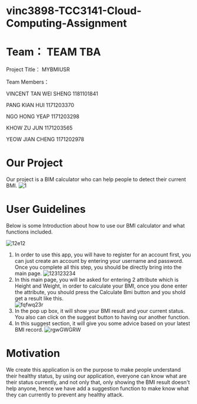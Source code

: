 # vinc3898-TCC3141-Cloud-Computing-Assignment


# Team： TEAM TBA
Project Title： MYBMIUSR

Team Members：

VINCENT TAN WEI SHENG 1181101841

PANG KIAN HUI 1171203370

NGO HONG YEAP 1171203298

KHOW ZU JUN 1171203565

YEOW JIAN CHENG 1171202978

# Our Project
Our project is a BIM calculator who can help people to detect their current BMI. 
![1](https://user-images.githubusercontent.com/87030020/140627200-7b713aa2-5764-4a94-b0b0-838f311ca0e5.png)

# User Guidelines
Below is some Introduction about how to use our BMI calculator and what functions included. 

![12e12](https://user-images.githubusercontent.com/87030020/140627227-78011d90-a8b9-47e0-846a-a4242238a0ed.png)
1. In order to use this app, you will have to register for an account first, you can just create an account by entering your username and password. Once you complete all this step, you should be directly bring into the main page. 
![123123234](https://user-images.githubusercontent.com/87030020/140627342-62b50f0c-96ef-4aba-9998-52db2e408259.png)
2. In this main page, you will be asked for entering 2 attribute which is Height and Weight, in order to calculate your BMI, once you done enter the attribute, you should press the Calculate Bmi button and you shold get a result like this.  
![fqfwq23r](https://user-images.githubusercontent.com/87030020/140627286-b1c60d61-cb14-4460-a88a-fbeecd9fec2f.png)
3. In the pop up box, it will show your BMI result and your current status. You also can click on the suggest button to having our another function. 
4. In this suggest section, it will give you some advice based on your latest BMI record. 
![rgwGWGRW](https://user-images.githubusercontent.com/87030020/140627400-1b5237ec-a258-4263-8040-32b51db96ba7.png)

# Motivation
We create this application is on the purpose to make people understand their healthy status, by using our application, everyone can know what are their status currently, and not only that, only showing the BMI result doesn't help anyone, hence we have add a suggestion function to make know what they can currently to prevent any healthy attack. 

